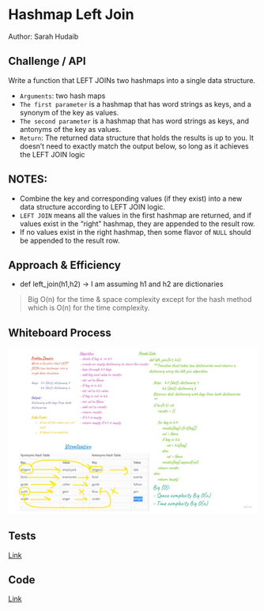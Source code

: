 # Hashmap Left Join
Author: Sarah Hudaib


## Challenge / API
Write a function that LEFT JOINs two hashmaps into a single data structure.

- `Arguments`: two hash maps
- `The first parameter` is a hashmap that has word strings as keys, and a synonym of the key as values.
- `The second parameter` is a hashmap that has word strings as keys, and antonyms of the key as values.
- `Return`: The returned data structure that holds the results is up to you. It doesn’t need to exactly match the output below, so long as it achieves the LEFT JOIN logic

## NOTES:

- Combine the key and corresponding values (if they exist) into a new data structure according to LEFT JOIN logic.
- `LEFT JOIN` means all the values in the first hashmap are returned, and if values exist in the “right” hashmap, they are appended to the result row.
- If no values exist in the right hashmap, then some flavor of `NULL` should be appended to the result row.

## Approach & Efficiency
- def left_join(h1,h2) -> I am assuming h1 and h2 are dictionaries


> Big O(n) for the time & space complexity except for the hash method which is O(n) for the time complexity.
 
## Whiteboard Process
![alt text](./left_join.jpg "left_join")

## Tests
[Link](./test_left_join.py) 

## Code
[Link](./left_join.py) 